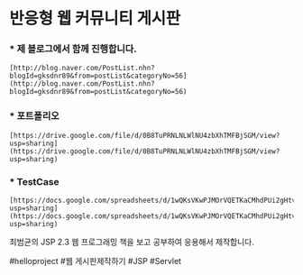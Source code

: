 반응형 웹 커뮤니티 게시판
================

### * 제 블로그에서 함께 진행합니다.

	[http://blog.naver.com/PostList.nhn?blogId=gksdnr89&from=postList&categoryNo=56](http://blog.naver.com/PostList.nhn?blogId=gksdnr89&from=postList&categoryNo=56)

### * 포트폴리오 

	[https://drive.google.com/file/d/0B8TuPRNLNLWlNU4zbXhTMFBjSGM/view?usp=sharing](https://drive.google.com/file/d/0B8TuPRNLNLWlNU4zbXhTMFBjSGM/view?usp=sharing)

### * TestCase 

	[https://docs.google.com/spreadsheets/d/1wQKsVKwPJMOrVQETKaCMhdPUi2gHtvqjF6hm8hgWpdk/edit?usp=sharing](https://docs.google.com/spreadsheets/d/1wQKsVKwPJMOrVQETKaCMhdPUi2gHtvqjF6hm8hgWpdk/edit?usp=sharing)
 
최범균의 JSP 2.3 웹 프로그래밍 책을 보고 공부하여 응용해서 제작합니다.

\#helloproject \#웹 게시판제작하기 \#JSP \#Servlet
